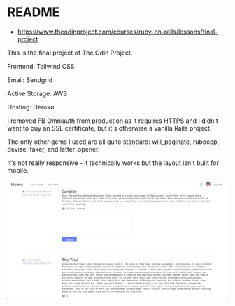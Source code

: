 # README

* https://www.theodinproject.com/courses/ruby-on-rails/lessons/final-project

This is the final project of The Odin Project. 

Frontend: Tailwind CSS

Email: Sendgrid

Active Storage: AWS

Hosting: Heroku

I removed FB Omniauth from production as it requires HTTPS and I didn't want to buy an SSL certificate, but it's otherwise a vanilla Rails project.

The only other gems I used are all quite standard: will_paginate, rubocop, devise, faker, and letter_opener. 

It's not really responsive - it technically works but the layout isn't built for mobile.

![Screenshot](app/assets/images/screenshot.png)